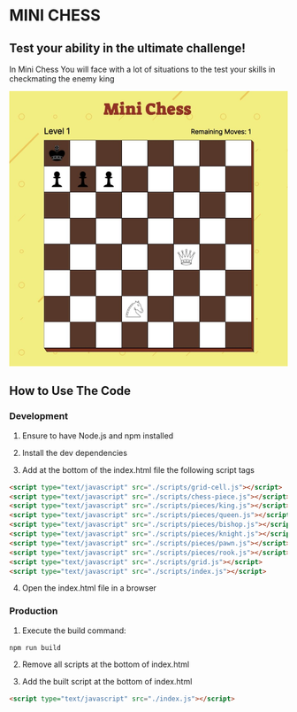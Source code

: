 # MINI CHESS

## Test your ability in the ultimate challenge!

In Mini Chess You will face with a lot of situations to the test your skills in checkmating the enemy king

![Snapshot of the game](./readme-image.jpg)

## How to Use The Code

### Development

1. Ensure to have Node.js and npm installed
2. Install the dev dependencies

3. Add at the bottom of the index.html file the following script tags

```html
<script type="text/javascript" src="./scripts/grid-cell.js"></script>
<script type="text/javascript" src="./scripts/chess-piece.js"></script>
<script type="text/javascript" src="./scripts/pieces/king.js"></script>
<script type="text/javascript" src="./scripts/pieces/queen.js"></script>
<script type="text/javascript" src="./scripts/pieces/bishop.js"></script>
<script type="text/javascript" src="./scripts/pieces/knight.js"></script>
<script type="text/javascript" src="./scripts/pieces/pawn.js"></script>
<script type="text/javascript" src="./scripts/pieces/rook.js"></script>
<script type="text/javascript" src="./scripts/grid.js"></script>
<script type="text/javascript" src="./scripts/index.js"></script>
```

4. Open the index.html file in a browser

### Production

1. Execute the build command:

```
npm run build
```

2. Remove all scripts at the bottom of index.html

3. Add the built script at the bottom of index.html

```html
<script type="text/javascript" src="./index.js"></script>
```
